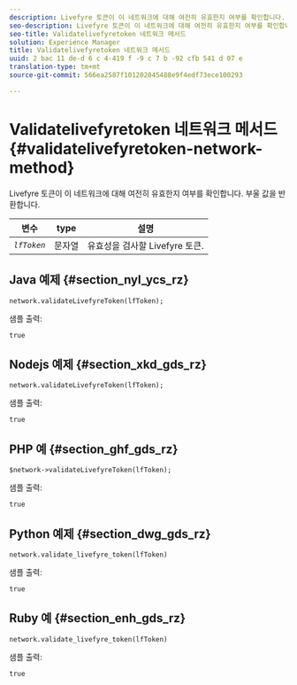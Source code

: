 ```yaml
---
description: Livefyre 토큰이 이 네트워크에 대해 여전히 유효한지 여부를 확인합니다. 부울 값을 반환합니다.
seo-description: Livefyre 토큰이 이 네트워크에 대해 여전히 유효한지 여부를 확인합니다. 부울 값을 반환합니다.
seo-title: Validatelivefyretoken 네트워크 메서드
solution: Experience Manager
title: Validatelivefyretoken 네트워크 메서드
uuid: 2 bac 11 de-d 6 c 4-419 f -9 c 7 b -92 cfb 541 d 07 e
translation-type: tm+mt
source-git-commit: 566ea2587f101202045488e9f4edf73ece100293

---
```



# Validatelivefyretoken 네트워크 메서드{#validatelivefyretoken-network-method}

Livefyre 토큰이 이 네트워크에 대해 여전히 유효한지 여부를 확인합니다. 부울 값을 반환합니다.

| 변수 | type | 설명 |
|---|---|---|
| *`lfToken`* | 문자열 | 유효성을 검사할 Livefyre 토큰. |

## Java 예제 {#section_nyl_ycs_rz}

```
network.validateLivefyreToken(lfToken); 
```

샘플 출력:

```
true 
```

## Nodejs 예제 {#section_xkd_gds_rz}

```
network.validateLivefyreToken(lfToken); 
```

샘플 출력:

```
true 
```

## PHP 예 {#section_ghf_gds_rz}

```
$network->validateLivefyreToken(lfToken); 
```

샘플 출력:

```
true 
```

## Python 예제 {#section_dwg_gds_rz}

```
network.validate_livefyre_token(lfToken) 
```

샘플 출력:

```
true 
```

## Ruby 예 {#section_enh_gds_rz}

```
network.validate_livefyre_token(lfToken) 
```

샘플 출력:

```
true 
```

